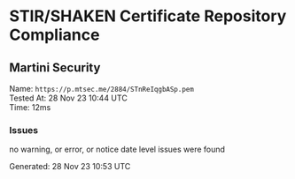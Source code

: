 # STIR/SHAKEN Certificate Repository Compliance

## Martini Security

Name: `https://p.mtsec.me/2884/STnReIqgbASp.pem`\
Tested At: 28 Nov 23 10:44 UTC\
Time: 12ms

### Issues

no warning, or error, or notice date level issues were found

Generated: 28 Nov 23 10:53 UTC
